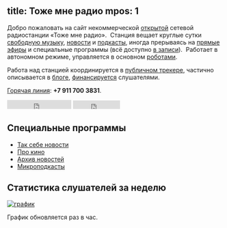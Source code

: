 title: Тоже мне радио
mpos: 1
---
Добро пожаловать на сайт некоммерческой [открытой][open] сетевой радиостанции
«Тоже мне радио».  Станция вещает круглые сутки [свободную музыку][music],
[новости][news] и [подкасты][pc], иногда прерываясь на [прямые
эфиры](/live.html) и специальные программы (всё доступно [в записи][sub]). 
Работает в автономном режиме, управляется в основном [роботами][robots].

Работа над станцией координируется в [публичном трекере][gc], частично
описывается в [блоге](/blog/), [финансируется](/support.html) слушателями.

[Горячая линия](hotline/): **+7 911 700 3831**.

<iframe src="http://www.facebook.com/plugins/like.php?href=http%3A%2F%2Fwww.facebook.com%2Fpages%2F%D0%A2%D0%BE%D0%B6%D0%B5-%D0%BC%D0%BD%D0%B5-%D1%80%D0%B0%D0%B4%D0%B8%D0%BE%2F186801854693981&amp;layout=button_count&amp;show_faces=false&amp;width=150&amp;action=like&amp;colorscheme=light&amp;height=21" scrolling="no" frameborder="0" style="border:none; overflow:hidden; width:150px; height:21px;" allowTransparency="true"></iframe>
<iframe src="http://api.flattr.com/button/view/?url=http%3A%2F%2Fwww.tmradio.net%2F&amp;button=compact" class="FlattrButton" width="110" height="20" frameborder="0" scrolling="no" border="0" marginheight="0" marginwidth="0" allowtransparency="true"></iframe>


## Специальные программы

- [Так себе новости](/news.html)
- [Про кино](/programs/prokino/)
- [Архив новостей](/programs/daily/)
- [Микроподкасты](/mcast.html)


## Статистика слушателей за неделю

<a target="_blank" href="http://stream.tmradio.net/"><img src="http://stream.tmradio.net/listeners-site.png" alt="график"/></a>

График обновляется раз в час.

[listen]: http://stream.tmradio.net:8180/live.mp3.m3u
[log]: http://files.tmradio.net/listeners.csv
[news]: http://echo.msk.ru/news/
[open]: open.html
[pc]: podcast.html
[music]: /music/
[robots]: robots.html
[sub]: subscription.html
[gc]: tracker.html

